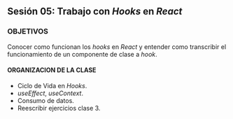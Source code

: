 ## Sesión 05: Trabajo con _Hooks_ en _React_

### OBJETIVOS

Conocer como funcionan los _hooks_ en _React_ y entender como transcribir el funcionamiento de un componente de clase a _hook_.

#### ORGANIZACION DE LA CLASE

- Ciclo de Vida en _Hooks_.
- _useEffect_, _useContext_.
- Consumo de datos.
- Reescribir ejercicios clase 3.
